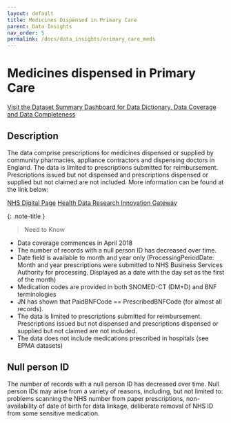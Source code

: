 ```yaml
---
layout: default
title: Medicines Dispensed in Primary Care
parent: Data Insights
nav_order: 5
permalink: /docs/data_insights/orimary_care_meds
---
```


# Medicines dispensed in Primary Care

<span class="fs-3">
  <a href="https://github.com/BHFDSC/cvd-covid-tre-dashboard" class="btn" target="_blank">Visit the Dataset Summary Dashboard for Data Dictionary, Data Coverage and Data Completeness</a>
</span>

## Description
The data comprise prescriptions for medicines dispensed or supplied by community pharmacies, appliance contractors and dispensing doctors in England. The data is limited to prescriptions submitted for reimbursement. Prescriptions issued but not dispensed and prescriptions dispensed or supplied but not claimed are not included. More information can be found at the link below:

<span class="fs-3">
  <a href="https://digital.nhs.uk/data-and-information/data-tools-and-services/data-services/medicines-dispensed-in-primary-care-nhsbsa-data" class="btn" target="_blank">NHS Digital Page</a>
</span>

<span class="fs-3">
  <a href="https://web.www.healthdatagateway.org/dataset/f201b68f-d995-4a70-a9ee-aa3510232777" class="btn" target="_blank">Health Data Research Innovation Gateway</a>
</span>


{: .note-title }
> Need to Know
>
- Data coverage commences in April 2018
- The number of records with a null person ID has decreased over time.
- Date field is available to month and year only (ProcessingPeriodDate: Month and year prescriptions were submitted to NHS Business Services Authority for processing. Displayed as a date with the day set as the first of the month)
- Medication codes are provided in both SNOMED-CT (DM+D) and BNF terminologies
- JN has shown that PaidBNFCode == PrescribedBNFCode (for almost all records). 
- The data is limited to prescriptions submitted for reimbursement. Prescriptions issued but not dispensed and prescriptions dispensed or supplied but not claimed are not included.
- The data does not include medications prescribed in hospitals (see EPMA datasets)
>

## Null person ID
The number of records with a null person ID has decreased over time. Null person IDs may arise from a variety of reasons, including, but not limited to: problems scanning the NHS number from paper prescriptions, non-availability of date of birth for data linkage, deliberate removal of NHS ID from some sensitive medication.  
